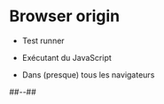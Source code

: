<!-- .slide: class="two-column" -->

# Browser origin

* Test runner

* Exécutant du JavaScript

* Dans (presque) tous les navigateurs

##--##

<!-- .slide: data-background="./web_modules/sfeir-school-theme/images/bg-blue-1.png" -->
